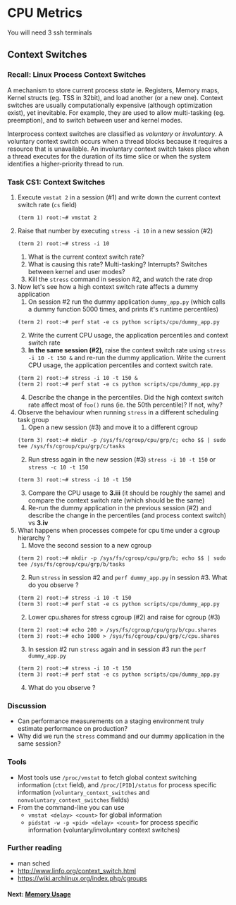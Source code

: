 # CPU Metrics

You will need 3 ssh terminals

## Context Switches

### Recall: Linux Process Context Switches
A mechanism to store current process *state* ie. Registers, Memory maps, Kernel structs (eg. TSS in 32bit), and load another (or a new one). Context switches are usually computationally expensive (although optimization exist), yet inevitable. For example, they are used to allow multi-tasking (eg. preemption), and to switch between user and kernel modes.

Interprocess context switches are classified as *voluntary* or *involuntary*. A voluntary context switch occurs when a thread blocks because it
requires a resource that is unavailable. An involuntary context switch takes place when a thread executes for the duration of its time slice or when
the system identifies a higher-priority thread to run.

### Task CS1: Context Switches

1. Execute `vmstat 2` in a session (#1) and write down the current context switch rate (`cs` field)
   ```
   (term 1) root:~# vmstat 2
   ```
2. Raise that number by executing `stress -i 10` in a new session (#2)
   ```
   (term 2) root:~# stress -i 10
   ```
	1. What is the current context switch rate?
	2. What is causing this rate? Multi-tasking? Interrupts? Switches between kernel and user modes?
	3. Kill the `stress` command in session #2, and watch the rate drop
3. Now let's see how a high context switch rate affects a dummy application
	1. On session #2 run the dummy application `dummy_app.py` (which calls a dummy function 5000 times, and prints it's runtime percentiles)
   ```
   (term 2) root:~# perf stat -e cs python scripts/cpu/dummy_app.py
   ```
	2. Write the current CPU usage, the application percentiles and context switch rate
	3. **In the same session (#2)**, raise the context switch rate using `stress -i 10 -t 150 &` and re-run the dummy application. Write the current CPU usage, the application percentiles and context switch rate.
   ```
   (term 2) root:~# stress -i 10 -t 150 &
   (term 2) root:~# perf stat -e cs python scripts/cpu/dummy_app.py
   ```
	4. Describe the change in the percentiles. Did the high context switch rate affect most of `foo()` runs (ie. the 50th percentile)? If not, why?
4. Observe the behaviour when running `stress` in a different scheduling task group
	1. Open a new session (#3) and move it to a different cgroup
   ```
   (term 3) root:~# mkdir -p /sys/fs/cgroup/cpu/grp/c; echo $$ | sudo tee /sys/fs/cgroup/cpu/grp/c/tasks
   ```
	2. Run stress again in the new session (#3) `stress -i 10 -t 150` or `stress -c 10 -t 150`
   ```
   (term 3) root:~# stress -i 10 -t 150
   ```
	3. Compare the CPU usage to **3.iii** (it should be roughly the same) and compare the context switch rate (which should be the same)
	4. Re-run the dummy application in the previous session (#2) and describe the change in the percentiles (and process context switch) vs **3.iv**
5. What happens when processes compete for cpu time under a cgroup hierarchy ?
	1. Move the second session to a new cgroup
   ```
   (term 2) root:~# mkdir -p /sys/fs/cgroup/cpu/grp/b; echo $$ | sudo tee /sys/fs/cgroup/cpu/grp/b/tasks
   ```
	2. Run `stress` in session #2 and `perf dummy_app.py` in session #3. What do you observe ?
   ```
   (term 2) root:~# stress -i 10 -t 150
   (term 3) root:~# perf stat -e cs python scripts/cpu/dummy_app.py
   ```
	2. Lower cpu.shares for stress cgroup (#2) and raise for cgroup (#3)
   ```
   (term 2) root:~# echo 200 > /sys/fs/cgroup/cpu/grp/b/cpu.shares
   (term 3) root:~# echo 1000 > /sys/fs/cgroup/cpu/grp/c/cpu.shares
   ```
	3. In session #2 run `stress` again and in session #3 run the `perf dummy_app.py`
   ```
   (term 2) root:~# stress -i 10 -t 150
   (term 3) root:~# perf stat -e cs python scripts/cpu/dummy_app.py
   ```
	4. What do you observe ?

### Discussion

- Can performance measurements on a staging environment truly estimate performance on production?
- Why did we run the `stress` command and our dummy application in the same session?

### Tools

 - Most tools use `/proc/vmstat` to fetch global context switching information (`ctxt` field), and `/proc/[PID]/status` for process specific information (`voluntary_context_switches` and `nonvoluntary_context_switches` fields)
 - From the command-line you can use
	 - `vmstat <delay> <count>` for global information
	 - `pidstat -w -p <pid> <delay> <count>` for process specific information (voluntary/involuntary context switches)

### Further reading

- man sched
- http://www.linfo.org/context_switch.html
- https://wiki.archlinux.org/index.php/cgroups

#### Next: [Memory Usage](memory-usage.md)
